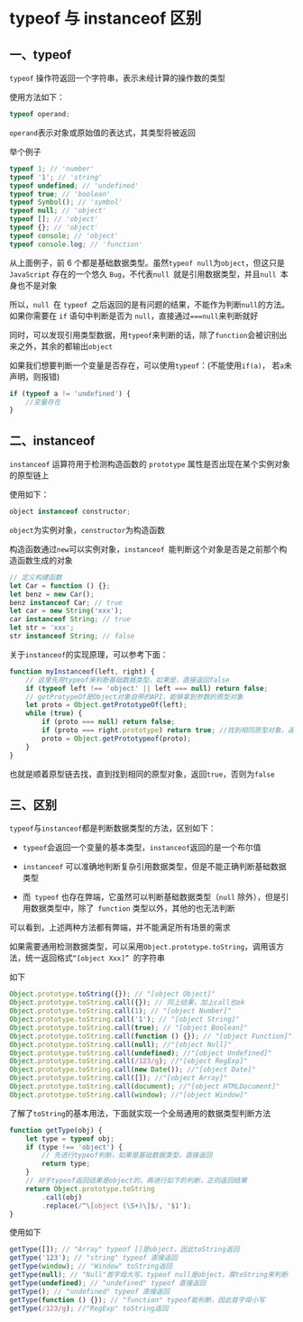 # typeof 与 instanceof 区别

## 一、typeof

`typeof` 操作符返回一个字符串，表示未经计算的操作数的类型

使用方法如下：

```js
typeof operand;
```

`operand`表示对象或原始值的表达式，其类型将被返回

举个例子

```js
typeof 1; // 'number'
typeof '1'; // 'string'
typeof undefined; // 'undefined'
typeof true; // 'boolean'
typeof Symbol(); // 'symbol'
typeof null; // 'object'
typeof []; // 'object'
typeof {}; // 'object'
typeof console; // 'object'
typeof console.log; // 'function'
```

从上面例子，前 6 个都是基础数据类型。虽然`typeof null`为`object`，但这只是` JavaScript` 存在的一个悠久 `Bug`，不代表`null `就是引用数据类型，并且`null `本身也不是对象

所以，`null `在 `typeof `之后返回的是有问题的结果，不能作为判断`null`的方法。如果你需要在 `if` 语句中判断是否为 `null`，直接通过`===null`来判断就好

同时，可以发现引用类型数据，用`typeof`来判断的话，除了`function`会被识别出来之外，其余的都输出`object`

如果我们想要判断一个变量是否存在，可以使用`typeof`：(不能使用`if(a)`， 若`a`未声明，则报错)

```js
if (typeof a != 'undefined') {
	//变量存在
}
```

## 二、instanceof

`instanceof` 运算符用于检测构造函数的 `prototype` 属性是否出现在某个实例对象的原型链上

使用如下：

```js
object instanceof constructor;
```

`object`为实例对象，`constructor`为构造函数

构造函数通过`new`可以实例对象，`instanceof `能判断这个对象是否是之前那个构造函数生成的对象

```js
// 定义构建函数
let Car = function () {};
let benz = new Car();
benz instanceof Car; // true
let car = new String('xxx');
car instanceof String; // true
let str = 'xxx';
str instanceof String; // false
```

关于`instanceof`的实现原理，可以参考下面：

```js
function myInstanceof(left, right) {
	// 这里先用typeof来判断基础数据类型，如果是，直接返回false
	if (typeof left !== 'object' || left === null) return false;
	// getProtypeOf是Object对象自带的API，能够拿到参数的原型对象
	let proto = Object.getPrototypeOf(left);
	while (true) {
		if (proto === null) return false;
		if (proto === right.prototype) return true; //找到相同原型对象，返回true
		proto = Object.getPrototypeof(proto);
	}
}
```

也就是顺着原型链去找，直到找到相同的原型对象，返回`true`，否则为`false`

## 三、区别

`typeof`与`instanceof`都是判断数据类型的方法，区别如下：

- `typeof`会返回一个变量的基本类型，`instanceof`返回的是一个布尔值

- `instanceof` 可以准确地判断复杂引用数据类型，但是不能正确判断基础数据类型
- 而` typeof` 也存在弊端，它虽然可以判断基础数据类型（`null` 除外），但是引用数据类型中，除了` function` 类型以外，其他的也无法判断

可以看到，上述两种方法都有弊端，并不能满足所有场景的需求

如果需要通用检测数据类型，可以采用`Object.prototype.toString`，调用该方法，统一返回格式`“[object Xxx]” `的字符串

如下

```js
Object.prototype.toString({}); // "[object Object]"
Object.prototype.toString.call({}); // 同上结果，加上call也ok
Object.prototype.toString.call(1); // "[object Number]"
Object.prototype.toString.call('1'); // "[object String]"
Object.prototype.toString.call(true); // "[object Boolean]"
Object.prototype.toString.call(function () {}); // "[object Function]"
Object.prototype.toString.call(null); //"[object Null]"
Object.prototype.toString.call(undefined); //"[object Undefined]"
Object.prototype.toString.call(/123/g); //"[object RegExp]"
Object.prototype.toString.call(new Date()); //"[object Date]"
Object.prototype.toString.call([]); //"[object Array]"
Object.prototype.toString.call(document); //"[object HTMLDocument]"
Object.prototype.toString.call(window); //"[object Window]"
```

了解了`toString`的基本用法，下面就实现一个全局通用的数据类型判断方法

```js
function getType(obj) {
	let type = typeof obj;
	if (type !== 'object') {
		// 先进行typeof判断，如果是基础数据类型，直接返回
		return type;
	}
	// 对于typeof返回结果是object的，再进行如下的判断，正则返回结果
	return Object.prototype.toString
		.call(obj)
		.replace(/^\[object (\S+)\]$/, '$1');
}
```

使用如下

```js
getType([]); // "Array" typeof []是object，因此toString返回
getType('123'); // "string" typeof 直接返回
getType(window); // "Window" toString返回
getType(null); // "Null"首字母大写，typeof null是object，需toString来判断
getType(undefined); // "undefined" typeof 直接返回
getType(); // "undefined" typeof 直接返回
getType(function () {}); // "function" typeof能判断，因此首字母小写
getType(/123/g); //"RegExp" toString返回
```
